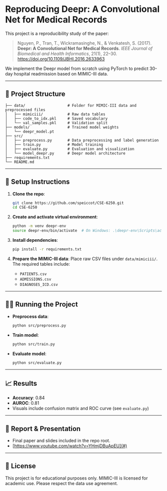 # Reproducing Deepr: A Convolutional Net for Medical Records

This project is a reproducibility study of the paper:

> Nguyen, P., Tran, T., Wickramasinghe, N., & Venkatesh, S. (2017). **Deepr: A Convolutional Net for Medical Records**. *IEEE Journal of Biomedical and Health Informatics*, 21(1), 22–30. https://doi.org/10.1109/JBHI.2016.2633963

We implement the Deepr model from scratch using PyTorch to predict 30-day hospital readmission based on MIMIC-III data.

---

## 🔧 Project Structure

```
├── data/                   # Folder for MIMIC-III data and preprocessed files
│   ├── mimiciii/           # Raw data tables
│   ├── code_to_idx.pkl     # Saved vocabulary
│   └── val_samples.pkl     # Validation split
├── models/                 # Trained model weights
│   └── deepr_model.pt
├── src/
│   ├── preprocess.py       # Data preprocessing and label generation
│   ├── train.py            # Model training
│   ├── evaluate.py         # Evaluation and visualization
│   └── model_deepr.py      # Deepr model architecture
├── requirements.txt
└── README.md
```

---

## 🚀 Setup Instructions

1. **Clone the repo**:
   ```bash
   git clone https://github.com/speiccot/CSE-6250.git
   cd CSE-6250
   ```

2. **Create and activate virtual environment**:
   ```bash
   python -m venv deepr-env
   source deepr-env/bin/activate  # On Windows: .\deepr-env\Scripts\activate
   ```

3. **Install dependencies**:
   ```bash
   pip install -r requirements.txt
   ```

4. **Prepare the MIMIC-III data**:
   Place raw CSV files under `data/mimiciii/`. The required tables include:
   - `PATIENTS.csv`
   - `ADMISSIONS.csv`
   - `DIAGNOSES_ICD.csv`

---

## 🏃‍♂️ Running the Project

- **Preprocess data**:
  ```bash
  python src/preprocess.py
  ```

- **Train model**:
  ```bash
  python src/train.py
  ```

- **Evaluate model**:
  ```bash
  python src/evaluate.py
  ```

---

## 📈 Results

- **Accuracy**: 0.84  
- **AUROC**: 0.81  
- Visuals include confusion matrix and ROC curve (see `evaluate.py`)

---

## 📄 Report & Presentation

- Final paper and slides included in the repo root.
- [https://www.youtube.com/watch?v=YHmjDBuApEU](#) 

---

## 📜 License

This project is for educational purposes only. MIMIC-III is licensed for academic use. Please respect the data use agreement.
